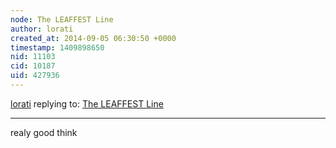 ```yaml
---
node: The LEAFFEST Line
author: lorati
created_at: 2014-09-05 06:30:50 +0000
timestamp: 1409898650
nid: 11103
cid: 10187
uid: 427936
---
```




[lorati](../profile/lorati) replying to: [The LEAFFEST Line](../notes/cfastie/09-04-2014/the-leaffest-line)

----
realy good think